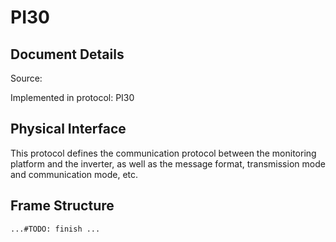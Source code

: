 # PI30

## Document Details

Source: 

Implemented in protocol: PI30

## Physical Interface

This protocol defines the communication protocol between the monitoring platform and the inverter, as well as the message format, 
transmission mode and communication mode, etc.


## Frame Structure

   `...#TODO: finish ...`
